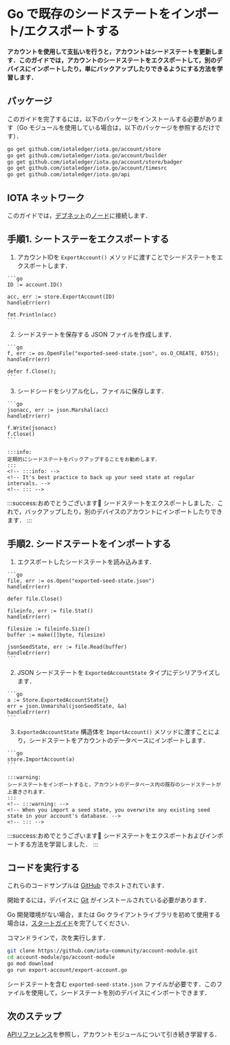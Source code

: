 # Go で既存のシードステートをインポート/エクスポートする
<!-- # Import/export an existing seed state in Go -->

**アカウントを使用して支払いを行うと，アカウントはシードステートを更新します．このガイドでは，アカウントのシードステートをエクスポートして，別のデバイスにインポートしたり，単にバックアップしたりできるようにする方法を学習します．**
<!-- **When you use your account to make payments, your account updates your seed state. In this guide, you learn how to export your account's seed state so that you can import it on another device or simply back it up.** -->

## パッケージ
<!-- ## Packages -->

このガイドを完了するには，以下のパッケージをインストールする必要があります（Go モジュールを使用している場合は，以下のパッケージを参照するだけです）．
<!-- To complete this guide, you need to install the following packages (if you're using Go modules, you just need to reference them): -->

```bash
go get github.com/iotaledger/iota.go/account/store
go get github.com/iotaledger/iota.go/account/builder
go get github.com/iotaledger/iota.go/account/store/badger
go get github.com/iotaledger/iota.go/account/timesrc
go get github.com/iotaledger/iota.go/api
```

## IOTA ネットワーク
<!-- ## IOTA network -->

このガイドでは，[デブネット](root://getting-started/0.1/network/iota-networks.md#devnet)の[ノード](root://getting-started/0.1/network/nodes.md)に接続します．
<!-- In this guide, we connect to a node on the [Devnet](root://getting-started/0.1/network/iota-networks.md#devnet). -->

## 手順1. シートステーをエクスポートする
<!-- ## Step 1. Export your seed state -->

1. アカウントIDを `ExportAccount()` メソッドに渡すことでシードステートをエクスポートします．
  <!-- 1. Export your seed state by passing your account's ID to the `ExportAccount()` method -->

    ```go
    ID := account.ID()

	acc, err := store.ExportAccount(ID)
	handleErr(err)

    fmt.Println(acc)
    ```

2. シードステートを保存する JSON ファイルを作成します．
  <!-- 2. Create a JSON file to which to save your seed state -->

    ```go
    f, err := os.OpenFile("exported-seed-state.json", os.O_CREATE, 0755);
    handleErr(err)

    defer f.Close();
    ```

3. シードシードをシリアル化し，ファイルに保存します．
  <!-- 3. Serialize your seed state and save it to the file -->

    ```go
    jsonacc, err := json.Marshal(acc)
    handleErr(err)

    f.Write(jsonacc)
    f.Close()
    ```

    :::info:
    定期的にシードステートをバックアップすることをお勧めします．
    :::
    <!-- :::info: -->
    <!-- It's best practice to back up your seed state at regular intervals. -->
    <!-- ::: -->

:::success:おめでとうございます:tada:
シードステートをエクスポートしました．これで，バックアップしたり，別のデバイスのアカウントにインポートしたりできます．
:::
<!-- :::success:Congratulations! :tada: -->
<!-- You've exported your seed state. Now, you can back it up or import it into an account on another device. -->
<!-- ::: -->

## 手順2. シードステートをインポートする
<!-- ## Step 2. Import your seed state -->

1. エクスポートしたシードステートを読み込みます．
  <!-- 1. Read your exported seed state -->

    ```go
    file, err := os.Open("exported-seed-state.json")
    handleErr(err)

    defer file.Close()

    fileinfo, err := file.Stat()
    handleErr(err)

    filesize := fileinfo.Size()
    buffer := make([]byte, filesize)

    jsonSeedState, err := file.Read(buffer)
    handleErr(err)
    ```

2. JSON シードステートを `ExportedAccountState` タイプにデシリアライズします．
  <!-- 2. Deserialize your JSON seed state into an `ExportedAccountState` type -->

    ```go
    a := Store.ExportedAccountState{}
    err = json.Unmarshal(jsonSeedState, &a)
	handleErr(err)
    ```

3. `ExportedAccountState` 構造体を `ImportAccount()` メソッドに渡すことにより，シードステートをアカウントのデータベースにインポートします．
  <!-- 3. Import your seed state into your account's database by passing the `ExportedAccountState` struct to the `ImportAccount()` method -->

    ```go
    store.ImportAccount(a)
    ```

    :::warning:
    シードステートをインポートすると，アカウントのデータベース内の既存のシードステートが上書きされます．
    :::
    <!-- :::warning: -->
    <!-- When you import a seed state, you overwrite any existing seed state in your account's database. -->
    <!-- ::: -->

:::success:おめでとうございます:tada:
シードステートをエクスポートおよびインポートする方法を学習しました．
:::
<!-- :::success:Congratulations! :tada: -->
<!-- You've learned how to export and import your seed state. -->
<!-- ::: -->

## コードを実行する
<!-- ## Run the code -->

これらのコードサンプルは [GitHub](https://github.com/iota-community/account-module) でホストされています．
<!-- These code samples are hosted on [GitHub](https://github.com/iota-community/account-module). -->

開始するには，デバイスに [Git](https://git-scm.com/book/en/v2/Getting-Started-Installing-Git) がインストールされている必要があります．
<!-- To get started you need [Git](https://git-scm.com/book/en/v2/Getting-Started-Installing-Git) installed on your device. -->

Go 開発環境がない場合，または Go クライアントライブラリを初めて使用する場合は，[スタートガイド](../../getting-started/go-quickstart.md)を完了してください．
<!-- If you don't have a Go development environment, or if this is your first time using the Go client library, complete our [getting started guide](../../getting-started/go-quickstart.md). -->

コマンドラインで，次を実行します．
<!-- In the command-line, do the following: -->

```bash
git clone https://github.com/iota-community/account-module.git
cd account-module/go/account-module
go mod download
go run export-account/export-account.go
```

シードステートを含む `exported-seed-state.json` ファイルが必要です．このファイルを使用して，シードステートを別のデバイスにインポートできます．
<!-- You should have an `exported-seed-state.json` file that contains your seed state. You can use this file to import your seed state on another device. -->

## 次のステップ
<!-- ## Next steps -->

[APIリファレンス](https://github.com/iotaledger/iota.go/tree/master/.docs/iota.go/reference)を参照し，アカウントモジュールについて引き続き学習する．
<!-- Take a look at the [API reference](https://github.com/iotaledger/iota.go/tree/master/.docs/iota.go/reference) to continue learning about the account module. -->
